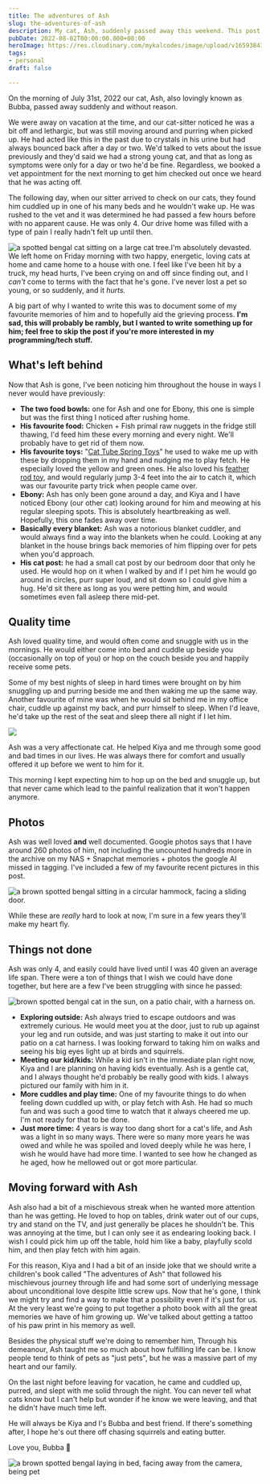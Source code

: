 ```yaml
---
title: The adventures of Ash
slug: the-adventures-of-ash
description: My cat, Ash, suddenly passed away this weekend. This post is in his memory.
pubDate: 2022-08-02T00:00:00.000+00:00
heroImage: https://res.cloudinary.com/mykalcodes/image/upload/v1659384312/Mykal%20Codes/ash-looking-at-me_fhdifq.jpg
tags:
- personal
draft: false

---
```

On the morning of July 31st, 2022 our cat, Ash, also lovingly known as Bubba, passed away suddenly and without reason.

We were away on vacation at the time, and our cat-sitter noticed he was a bit off and lethargic, but was still moving around and purring when picked up. He had acted like this in the past due to crystals in his urine but had always bounced back after a day or two. We'd talked to vets about the issue previously and they'd said we had a strong young cat, and that as long as symptoms were only for a day or two he'd be fine. Regardless, we booked a vet appointment for the next morning to get him checked out once we heard that he was acting off.

The following day, when our sitter arrived to check on our cats, they found him cuddled up in one of his many beds and he wouldn't wake up. He was rushed to the vet and it was determined he had passed a few hours before with no apparent cause. He was only 4. Our drive home was filled with a type of pain I really hadn't felt up until then.

![a spotted bengal cat sitting on a large cat tree. ](https://res.cloudinary.com/mykalcodes/image/upload/v1659379735/Mykal%20Codes/BC696529-63DA-467B-938A-74595B4E1E8C_xkyma6.jpg "Ash sitting on his big tower in the living room")I'm absolutely devasted. We left home on Friday morning with two happy, energetic, loving cats at home and came home to a house with one. I feel like I've been hit by a truck, my head hurts, I've been crying on and off since finding out, and I _can't_ come to terms with the fact that he's gone. I've never lost a pet so young, or so suddenly, and it _hurts._

A big part of why I wanted to write this was to document some of my favourite memories of him and to hopefully aid the grieving process. **I'm sad, this will probably be rambly, but I wanted to write something up for him; feel free to skip the post if you're more interested in my programming/tech stuff.**

## What's left behind

Now that Ash is gone, I've been noticing him throughout the house in ways I never would have previously:

* **The two food bowls:** one for Ash and one for Ebony, this one is simple but was the first thing I noticed after rushing home.
* **His favourite food:** Chicken + Fish primal raw nuggets in the fridge still thawing, I'd feed him these every morning and every night. We'll probably have to get rid of them now.
* **His favourite toys:** "[Cat Tube Spring Toys](https://www.amazon.ca/Interactive-BPA-Free-Colorful-Plastic-Kittens/dp/B08ZRWWN5Z/ref=d_pd_day0_sccl_1_1/145-1237752-8446369?pd_rd_w=TuEgN&content-id=amzn1.sym.a0f07c06-3bfe-427e-9527-5be8cea27b66&pf_rd_p=a0f07c06-3bfe-427e-9527-5be8cea27b66&pf_rd_r=WG92ERZ4TBXSKGC0YJS7&pd_rd_wg=23z6K&pd_rd_r=7a005984-410e-40ed-9efa-fcfcd20451f9&pd_rd_i=B08ZRWWN5Z&psc=1)" he used to wake me up with these by dropping them in my hand and nudging me to play fetch. He especially loved the yellow and green ones. He also loved his [feather rod toy](https://www.amazon.com/GoCat-Bird-Feather-Cat-Handmade/dp/B001BOVEU4/ref=sr_1_14?crid=3M008LJB5AX7&keywords=cat+feather+toy&qid=1659380596&sprefix=cat+feather+toy%2Caps%2C145&sr=8-14), and would regularly jump 3-4 feet into the air to catch it, which was our favourite party trick when people came over.
* **Ebony:** Ash has only been gone around a day, and Kiya and I have noticed Ebony (our other cat) looking around for him and meowing at his regular sleeping spots. This is absolutely heartbreaking as well. Hopefully, this one fades away over time.
* **Basically every blanket:** Ash was a notorious blanket cuddler, and would always find a way into the blankets when he could. Looking at any blanket in the house brings back memories of him flipping over for pets when you'd approach.
* **His cat post:** he had a small cat post by our bedroom door that only he used. He would hop on it when I walked by and if I pet him he would go around in circles, purr super loud, and sit down so I could give him a hug. He'd sit there as long as you were petting him, and would sometimes even fall asleep there mid-pet.

## Quality time

Ash loved quality time, and would often come and snuggle with us in the mornings. He would either come into bed and cuddle up beside you (occasionally on top of you) or hop on the couch beside you and happily receive some pets.

Some of my best nights of sleep in hard times were brought on by him snuggling up and purring beside me and then waking me up the same way. Another favourite of mine was when he would sit behind me in my office chair, cuddle up against my back, and purr himself to sleep. When I'd leave, he'd take up the rest of the seat and sleep there all night if I let him.

![](https://res.cloudinary.com/mykalcodes/image/upload/v1659382111/Mykal%20Codes/PXL_20220322_234406870_ghp110.jpg)

Ash was a very affectionate cat. He helped Kiya and me through some good and bad times in our lives. He was always there for comfort and usually offered it up before we went to him for it.

This morning I kept expecting him to hop up on the bed and snuggle up, but that never came which lead to the painful realization that it won't happen anymore.

## Photos

Ash was well loved **and** well documented. Google photos says that I have around 260 photos of him, not including the uncounted hundreds more in the archive on my NAS + Snapchat memories + photos the google AI missed in tagging. I've included a few of my favourite recent pictures in this post.

![a brown spotted bengal sitting in a circular hammock, facing a sliding door.](https://res.cloudinary.com/mykalcodes/image/upload/v1659384366/Mykal%20Codes/ash-in-hammock_egnu25.jpg 'Ash in his "hammock". He would sleep here quite often')

While these are _really_ hard to look at now, I'm sure in a few years they'll make my heart fly.

## Things not done

Ash was only 4, and easily could have lived until I was 40 given an average life span. There were a ton of things that I wish we could have done together, but here are a few I've been struggling with since he passed:

![brown spotted bengal cat in the sun, on a patio chair, with a harness on.](https://res.cloudinary.com/mykalcodes/image/upload/v1659383864/Mykal%20Codes/ash-in-harness_xw1jwi.jpg "Ash in his harness")

* **Exploring outside:** Ash always tried to escape outdoors and was extremely curious. He would meet you at the door, just to rub up against your leg and run outside, and was just starting to make it out into our patio on a cat harness. I was looking forward to taking him on walks and seeing his big eyes light up at birds and squirrels.
* **Meeting our kid/kids:** While a kid isn't in the immediate plan right now, Kiya and I are planning on having kids eventually. Ash is a gentle cat, and I always thought he'd probably be really good with kids. I always pictured our family with him in it.
* **More cuddles and play time:** One of my favourite things to do when feeling down cuddled up with, or play fetch with Ash. He had so much fun and was such a good time to watch that it always cheered me up. I'm not ready for that to be done.
* **Just more time:** 4 years is way too dang short for a cat's life, and Ash was a light in so many ways. There were so many more years he was owed and while he was spoiled and loved deeply while he was here, I wish he would have had more time. I wanted to see how he changed as he aged, how he mellowed out or got more particular.

## Moving forward with Ash

Ash also had a bit of a mischievous streak when he wanted more attention than he was getting. He loved to hop on tables, drink water out of our cups, try and stand on the TV, and just generally be places he shouldn't be. This was annoying at the time, but I can only see it as endearing looking back. I wish I could pick him up off the table, hold him like a baby, playfully scold him, and then play fetch with him again.

For this reason, Kiya and I had a bit of an inside joke that we should write a children's book called "The adventures of Ash" that followed his mischievous journey through life and had some sort of underlying message about unconditional love despite little screw ups. Now that he's gone, I think we might try and find a way to make that a possibility even if it's just for us. At the very least we're going to put together a photo book with all the great memories we have of him growing up. We've talked about getting a tattoo of his paw print in his memory as well.

Besides the physical stuff we're doing to remember him, Through his demeanour, Ash taught me so much about how fulfilling life can be. I know people tend to think of pets as "just pets", but he was a massive part of my heart and our family.  

On the last night before leaving for vacation, he came and cuddled up, purred, and slept with me solid through the night. You can never tell what cats know but I can't help but wonder if he know we were leaving, and that he didn't have much time left. 

He will always be Kiya and I's Bubba and best friend. If there's something after, I hope he's out there off chasing squirrels and eating butter. 

Love you, Bubba 💖

![a brown spotted bengal laying in bed, facing away from the camera, being pet](https://res.cloudinary.com/mykalcodes/image/upload/v1659384730/Mykal%20Codes/ashes-last-photo_y38uus.jpg "The last photo I took with Ash, he came and cuddled with me the night before we left")